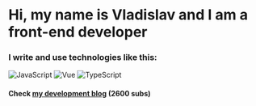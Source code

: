 # Hi, my name is **Vladislav** and I am a front-end developer
### I write and use technologies like this:
![JavaScript](https://img.shields.io/badge/-JavaScript-ffffff?style=for-the-badge&logo=javascript)
![Vue](https://img.shields.io/badge/-Vue-ffffff?style=for-the-badge&logo=vue)
![TypeScript](https://img.shields.io/badge/-TypeScript-ffffff?style=for-the-badge&logo=typescript)

#### Check [my development blog](https://www.instagram.com/vladisnan/) (2600 subs)
